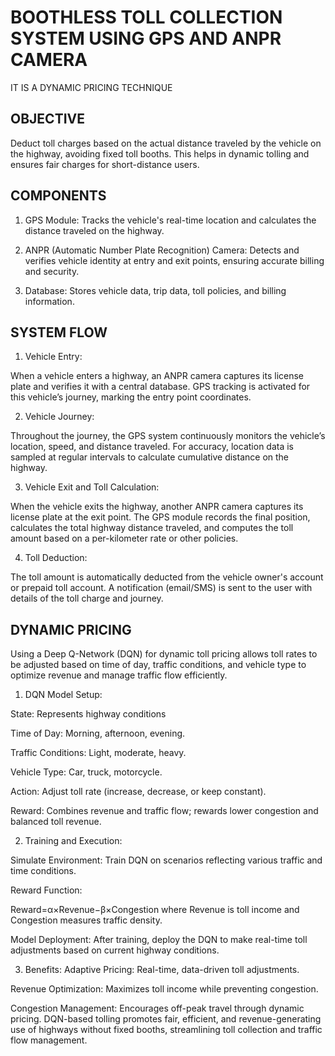 # BOOTHLESS TOLL COLLECTION SYSTEM USING GPS AND ANPR CAMERA
IT IS A DYNAMIC PRICING TECHNIQUE

## OBJECTIVE
Deduct toll charges based on the actual distance traveled by the vehicle on the highway, avoiding fixed toll booths. This helps in dynamic tolling and ensures fair charges for short-distance users.

## COMPONENTS

1. GPS Module:
   Tracks the vehicle's real-time location and calculates the distance traveled on the highway.

3. ANPR (Automatic Number Plate Recognition) Camera:
   Detects and verifies vehicle identity at entry and exit points, ensuring accurate billing and security.

4. Database:
   Stores vehicle data, trip data, toll policies, and billing information.
## SYSTEM FLOW
1. Vehicle Entry:

When a vehicle enters a highway, an ANPR camera captures its license plate and verifies it with a central database.
GPS tracking is activated for this vehicle’s journey, marking the entry point coordinates.

2. Vehicle Journey:

Throughout the journey, the GPS system continuously monitors the vehicle’s location, speed, and distance traveled.
For accuracy, location data is sampled at regular intervals to calculate cumulative distance on the highway.

3. Vehicle Exit and Toll Calculation:

When the vehicle exits the highway, another ANPR camera captures its license plate at the exit point.
The GPS module records the final position, calculates the total highway distance traveled, and computes the toll amount based on a per-kilometer rate or other policies.

4. Toll Deduction:

The toll amount is automatically deducted from the vehicle owner's account or prepaid toll account.
A notification (email/SMS) is sent to the user with details of the toll charge and journey.

## DYNAMIC PRICING
Using a Deep Q-Network (DQN) for dynamic toll pricing allows toll rates to be adjusted based on time of day, traffic conditions, and vehicle type to optimize revenue and manage traffic flow efficiently.

1. DQN Model Setup:

State: Represents highway conditions

Time of Day: Morning, afternoon, evening.

Traffic Conditions: Light, moderate, heavy.

Vehicle Type: Car, truck, motorcycle.

Action: Adjust toll rate (increase, decrease, or keep constant).

Reward: Combines revenue and traffic flow; rewards lower congestion and balanced toll revenue.

2. Training and Execution:
 
Simulate Environment: Train DQN on scenarios reflecting various traffic and time conditions.

Reward Function:

Reward=α×Revenue−β×Congestion
where Revenue is toll income and Congestion measures traffic density.

Model Deployment: After training, deploy the DQN to make real-time toll adjustments based on current highway conditions.

3. Benefits:
Adaptive Pricing: Real-time, data-driven toll adjustments.

Revenue Optimization: Maximizes toll income while preventing congestion.

Congestion Management: Encourages off-peak travel through dynamic pricing.
DQN-based tolling promotes fair, efficient, and revenue-generating use of highways without fixed booths, streamlining toll collection and traffic flow management.

